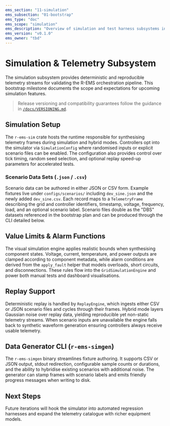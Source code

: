 ```yaml
---
ems_section: "11-simulation"
ems_subsection: "01-bootstrap"
ems_type: "doc"
ems_scope: "simulation"
ems_description: "Overview of simulation and test harness subsystems in R-EMS."
ems_version: "v0.1.0"
ems_owner: "tbd"
---
```


# Simulation & Telemetry Subsystem

The simulation subsystem provides deterministic and reproducible telemetry
streams for validating the R-EMS orchestration pipeline. This bootstrap
milestone documents the scope and expectations for upcoming simulation
features.

> Release versioning and compatibility guarantees follow the guidance in
> [`/docs/VERSIONING.md`](./VERSIONING.md).

## Simulation Setup

The `r-ems-sim` crate hosts the runtime responsible for synthesising telemetry
frames during simulation and hybrid modes. Controllers opt into the simulator
via `SimulationConfig` where randomised inputs or explicit scenario files can be
enabled. The configuration also provides control over tick timing, random seed
selection, and optional replay speed-up parameters for accelerated tests.

### Scenario Data Sets (`.json` / `.csv`)

Scenario data can be authored in either JSON or CSV form. Example fixtures live
under `configs/scenarios/` including `dev_sine.json` and the newly added
`dev_sine.csv`. Each record maps to a `TelemetryFrame` describing the grid and
controller identifiers, timestamp, voltage, frequency, load, and an optional
scenario label. Scenario files double as the "DBS" datasets referenced in the
bootstrap plan and can be produced through the CLI detailed below.

## Value Limits & Alarm Functions

The visual simulation engine applies realistic bounds when synthesising
component states. Voltage, current, temperature, and power outputs are clamped
according to component metadata, while alarm conditions are derived from the
`apply_fault` helper that models overloads, short circuits, and disconnections.
These rules flow into the `GridSimulationEngine` and power both manual tests and
dashboard visualisations.

## Replay Support

Deterministic replay is handled by `ReplayEngine`, which ingests either CSV or
JSON scenario files and cycles through their frames. Hybrid mode layers Gaussian
noise over replay data, yielding reproducible yet non-static telemetry streams.
When scenario inputs are unavailable the engine falls back to synthetic waveform
generation ensuring controllers always receive usable telemetry.

## Data Generator CLI (`r-ems-simgen`)

The `r-ems-simgen` binary streamlines fixture authoring. It supports CSV or JSON
output, stdout redirection, configurable sample counts or durations, and the
ability to hybridise existing scenarios with additional noise. The generator can
stamp frames with scenario labels and emits friendly progress messages when
writing to disk.

## Next Steps

Future iterations will hook the simulator into automated regression harnesses
and expand the telemetry catalogue with richer equipment models.
